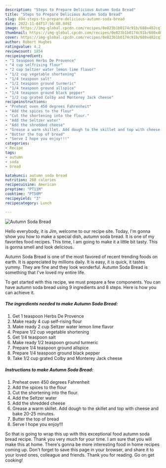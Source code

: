 ```yaml
---
description: "Steps to Prepare Delicious Autumn Soda Bread"
title: "Steps to Prepare Delicious Autumn Soda Bread"
slug: 694-steps-to-prepare-delicious-autumn-soda-bread
date: 2022-11-04T17:56:08.849Z
image: https://img-global.cpcdn.com/recipes/0e823b1b0174c91b/680x482cq70/autumn-soda-bread-recipe-main-photo.jpg
thumbnail: https://img-global.cpcdn.com/recipes/0e823b1b0174c91b/680x482cq70/autumn-soda-bread-recipe-main-photo.jpg
cover: https://img-global.cpcdn.com/recipes/0e823b1b0174c91b/680x482cq70/autumn-soda-bread-recipe-main-photo.jpg
author: Robert Hughes
ratingvalue: 4.2
reviewcount: 1854
recipeingredient:
- "1 teaspoon Herbs De Provence"
- "4 cup selfrising flour"
- "2 cup Seltzer water lemon lime flavor"
- "1/2 cup vegetable shortening"
- "1/4 teaspoon salt"
- "1/2 teaspoon ground turmeric"
- "1/4 teaspoon ground allspice"
- "1/4 teaspoon ground black pepper"
- "1/2 cup grated Colby and Monterey Jack cheese"
recipeinstructions:
- "Preheat oven 450 degrees Fahrenheit"
- "Add the spices to the flour"
- "Cut the shortening into the flour."
- "Add the Seltzer water"
- "Add the shredded cheese"
- "Grease a warm skillet. Add dough to the skillet and top with cheese and bake 20-25 minutes."
- "Butter the top of bread"
- "Serve I hope you enjoy!!!"
categories:
- Recipe
tags:
- autumn
- soda
- bread

katakunci: autumn soda bread 
nutrition: 268 calories
recipecuisine: American
preptime: "PT11M"
cooktime: "PT50M"
recipeyield: "3"
recipecategory: Lunch

---
```



![Autumn Soda Bread](https://img-global.cpcdn.com/recipes/0e823b1b0174c91b/680x482cq70/autumn-soda-bread-recipe-main-photo.jpg)

Hello everybody, it is Jim, welcome to our recipe site. Today, I'm gonna show you how to make a special dish, autumn soda bread. It is one of my favorites food recipes. This time, I am going to make it a little bit tasty. This is gonna smell and look delicious.



Autumn Soda Bread is one of the most favored of recent trending foods on earth. It is appreciated by millions daily. It is easy, it is quick, it tastes yummy. They are fine and they look wonderful. Autumn Soda Bread is something that I've loved my entire life.


To get started with this recipe, we must prepare a few components. You can have autumn soda bread using 9 ingredients and 8 steps. Here is how you can achieve it.

<!--inarticleads1-->

##### The ingredients needed to make Autumn Soda Bread:

1. Get 1 teaspoon Herbs De Provence
1. Make ready 4 cup self-rising flour
1. Make ready 2 cup Seltzer water lemon lime flavor
1. Prepare 1/2 cup vegetable shortening
1. Get 1/4 teaspoon salt
1. Make ready 1/2 teaspoon ground turmeric
1. Prepare 1/4 teaspoon ground allspice
1. Prepare 1/4 teaspoon ground black pepper
1. Take 1/2 cup grated Colby and Monterey Jack cheese




<!--inarticleads2-->

##### Instructions to make Autumn Soda Bread:

1. Preheat oven 450 degrees Fahrenheit
1. Add the spices to the flour
1. Cut the shortening into the flour.
1. Add the Seltzer water
1. Add the shredded cheese
1. Grease a warm skillet. Add dough to the skillet and top with cheese and bake 20-25 minutes.
1. Butter the top of bread
1. Serve I hope you enjoy!!!




So that is going to wrap this up with this exceptional food autumn soda bread recipe. Thank you very much for your time. I am sure that you will make this at home. There's gonna be more interesting food in home recipes coming up. Don't forget to save this page in your browser, and share it to your loved ones, colleague and friends. Thank you for reading. Go on get cooking!
